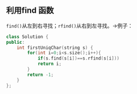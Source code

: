 ## 利用find 函数
`find()`从左到右寻找；`rfind()`从右到左寻找。->例子：
```C++
class Solution {
public:
    int firstUniqChar(string s) {
        for(int i=0;i<s.size();i++){
            if(s.find(s[i])==s.rfind(s[i]))
            return i;
        }
        return -1;
    }
};
```
